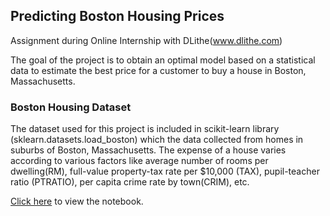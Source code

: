 ## Predicting Boston Housing Prices

Assignment during Online Internship with DLithe(www.dlithe.com)

The goal of the project is to obtain an optimal model based on a statistical data to estimate the best price for a customer to buy a house in Boston, Massachusetts.

### Boston Housing Dataset

The dataset used for this project is included in scikit-learn library (sklearn.datasets.load_boston) which the data collected from homes in suburbs of Boston, Massachusetts. The expense of a house varies according to various factors like average number of rooms per dwelling(RM), full-value property-tax rate per $10,000 (TAX), pupil-teacher ratio (PTRATIO), per capita crime rate by town(CRIM), etc.

[Click here](https://github.com/marlonfernandes19/Predicting-Boston-Housing-Prices/blob/master/Predicting%20Boston%20Housing%20Prices.ipynb) to view the notebook.
